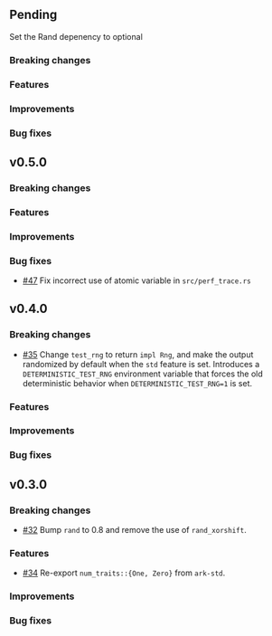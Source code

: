 ## Pending

Set the Rand depenency to optional

### Breaking changes

### Features

### Improvements

### Bug fixes

## v0.5.0

### Breaking changes

### Features

### Improvements

### Bug fixes
- [\#47](https://github.com/arkworks-rs/std/pull/47) Fix incorrect use of atomic variable in `src/perf_trace.rs`

## v0.4.0

### Breaking changes

- [\#35](https://github.com/arkworks-rs/utils/pull/35) Change `test_rng` to return `impl Rng`, and make the output randomized by default when the `std` feature is set. Introduces a `DETERMINISTIC_TEST_RNG` environment variable that forces the old deterministic behavior when `DETERMINISTIC_TEST_RNG=1` is set.

### Features

### Improvements

### Bug fixes

## v0.3.0

### Breaking changes

- [\#32](https://github.com/arkworks-rs/utils/pull/32) Bump `rand` to 0.8 and remove the use of `rand_xorshift`.

### Features

- [\#34](https://github.com/arkworks-rs/utils/pull/34) Re-export `num_traits::{One, Zero}` from `ark-std`.

### Improvements

### Bug fixes
